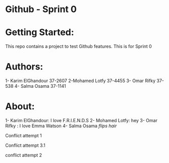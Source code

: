 # Github - Sprint 0

Getting Started:
=================
This repo contains a project to test Github features.
This is for Sprint 0

Authors:
=========
1- Karim ElGhandour 37-2607
2-Mohamed Lotfy     37-4455
3- Omar Rifky 37-538
4- Salma Osama 37-1141

About:
=======
1- Karim ElGhandour: I love F.R.I.E.N.D.S
2- Mohamed Lotfy:    hey 
3- Omar Rifky : I love Emma Watson
4- Salma Osama *flips hair*


Conflict attempt 1










Conflict attempt 3.1


conflict attempt 2

